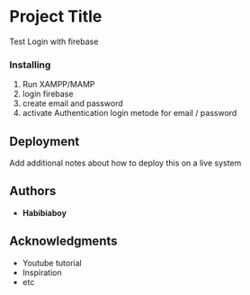 # Project Title

Test Login with firebase


### Installing

1. Run XAMPP/MAMP
2. login firebase
3. create email and password
4. activate Authentication login metode for email / password


## Deployment

Add additional notes about how to deploy this on a live system

## Authors

* **Habibiaboy** 


## Acknowledgments

* Youtube tutorial
* Inspiration
* etc

